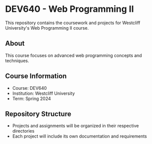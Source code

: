 # DEV640 - Web Programming II

This repository contains the coursework and projects for Westcliff University's Web Programming II course.

## About
This course focuses on advanced web programming concepts and techniques.

## Course Information
- Course: DEV640
- Institution: Westcliff University
- Term: Spring 2024

## Repository Structure
- Projects and assignments will be organized in their respective directories
- Each project will include its own documentation and requirements
